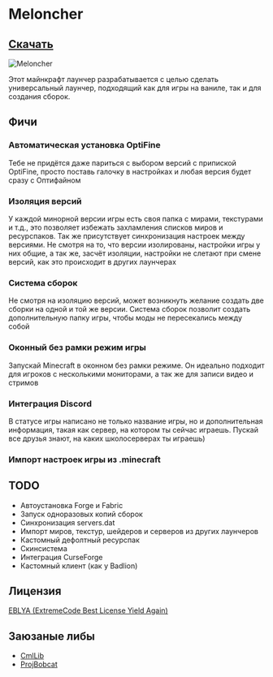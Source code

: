 # Meloncher

## [Скачать](https://github.com/Meloncher/Meloncher/releases/latest/download/MeloncherSetup.exe)

![Meloncher](https://raw.githubusercontent.com/Meloncher/Meloncher/master/musorka/Screenshot_RU.png)

Этот майнкрафт лаунчер разрабатывается с целью сделать универсальный лаунчер, подходящий как для игры на ваниле, так и
для создания сборок.

## Фичи

### Автоматическая установка OptiFine

Тебе не придётся даже париться с выбором версий с припиской OptiFine, просто поставь галочку в настройках и любая версия
будет сразу с Оптифайном

### Изоляция версий

У каждой минорной версии игры есть своя папка с мирами, текстурами и т.д., это позволяет избежать захламления списков
миров и ресурспаков. Так же присутствует синхронизация настроек между версиями. Не смотря на то, что версии изолированы,
настройки игры у них общие, а так же, засчёт изоляции, настройки не слетают при смене версий, как это происходит в
других лаунчерах

### Система сборок

Не смотря на изоляцию версий, может возникнуть желание создать две сборки на одной и той же версии. Система сборок
позволит создать дополнительную папку игры, чтобы моды не пересекались между собой

### Оконный без рамки режим игры

Запускай Minecraft в оконном без рамки режиме. Он идеально подходит для игроков с несколькими мониторами, а так же для
записи видео и стримов

### Интеграция Discord

В статусе игры написано не только название игры, но и дополнительная информация, такая как сервер, на котором ты сейчас
играешь. Пускай все друзья знают, на каких школосерверах ты играешь)

### Импорт настроек игры из .minecraft

## TODO

- Автоустановка Forge и Fabric
- Запуск одноразовых копий сборок
- Синхронизация servers.dat
- Импорт миров, текстур, шейдеров и серверов из других лаунчеров
- Кастомный дефолтный ресурспак
- Скинсистема
- Интеграция CurseForge
- Кастомный клиент (как у Badlion)

## Лицензия

[EBLYA (ExtremeCode Best License Yield Again)](https://github.com/Meloncher/Meloncher/blob/master/LICENSE.md)

## Заюзаные либы

- [CmlLib](https://github.com/CmlLib/CmlLib.Core)
- [ProjBobcat](https://github.com/Corona-Studio/ProjBobcat)
